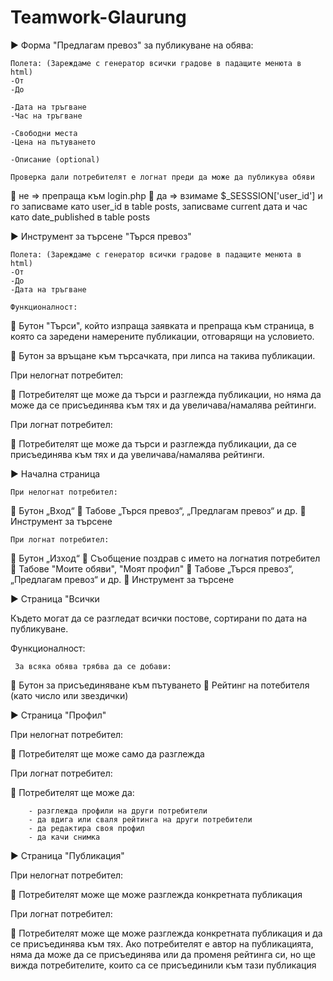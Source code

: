 # Teamwork-Glaurung

►	Форма "Предлагам превоз"  за публикуване на обява:

	Полета: (Зареждаме с генератор всички градове в падащите менюта в html)
	-От
	-До

	-Дата на тръгване
	-Час на тръгване

	-Свободни места
	-Цена на пътуването

	-Описание (optional)

	Проверка дали потребителят е логнат преди да може да публикува обяви

	не  =>  препраща към login.php
	да => взимаме $_SESSSION['user_id'] и го записваме като user_id в table posts,
			           записваме current дата и час като date_published в table posts
			   

►	Инструмент за търсене "Търся превоз"

	Полета: (Зареждаме с генератор всички градове в падащите менюта в html)
	-От
	-До
	-Дата на тръгване

	Функционалност:

	Бутон "Търси", който изпраща заявката и препраща към страница, в която са заредени намерените публикации, отговарящи на условието.

	Бутон за връщане към търсачката, при липса на такива публикации.

При нелогнат потребител:

	Потребителят ще може да търси и разглежда публикации, но няма да може да се присъединява към тях и да увеличава/намалява рейтинги.

При логнат потребител:

	Потребителят ще може да търси и разглежда публикации,  да се присъединява към тях и да увеличава/намалява рейтинги.


►	Начална страница 

	При нелогнат потребител:

	Бутон  „Вход“
	Табове „Търся превоз“,  „Предлагам превоз“  и др.
	Инструмент за търсене


	При логнат потребител:

	Бутон  „Изход“
	 Съобщение поздрав с името на логнатия потребител
	Табове "Моите обяви", "Моят профил"
	Табове „Търся превоз“,  „Предлагам превоз“  и др.
	Инструмент за търсене

►	Страница "Всички

 Където могат да се разгледат всички постове, сортирани по дата на публикуване.

Функционалност:

	 За всяка обява трябва да се добави:

	Бутон за присъединяване към пътуването
	Рейтинг на потебителя (като число или звездички)


►	Страница "Профил" 

При нелогнат потребител:

	Потребителят ще може само да разглежда

При логнат потребител:

	 Потребителят ще може да:

		- разглежда профили на други потребители
		- да вдига или сваля рейтинга на други потребители
		- да редактира своя профил
		- да качи снимка					

►	Страница "Публикация"
 
При нелогнат потребител:

	Потребителят може ще може разглежда  конкретната публикация

При логнат потребител:

	Потребителят може ще може разглежда  конкретната публикация и да се присъединява към тях.  Ако потребителят е автор на публикацията, няма да може да се присъединява или да променя рейтинга си, но  ще вижда потребителите, които са се присъединили към тази публикация

